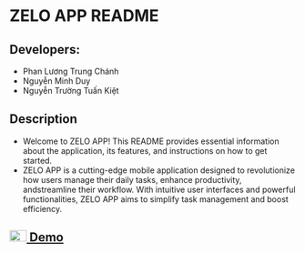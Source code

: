 # ZELO APP README

## Developers:

- Phan Lương Trung Chánh
- Nguyễn Minh Duy
- Nguyễn Trường Tuấn Kiệt

## Description

- Welcome to ZELO APP! This README provides essential information about the application, its features, and instructions on how to get started.
- ZELO APP is a cutting-edge mobile application designed to revolutionize how users manage their daily tasks, enhance productivity, andstreamline their workflow. With intuitive user interfaces and powerful functionalities, ZELO APP aims to simplify task management and boost efficiency.
## <a href="https://www.youtube.com/watch?v=kCj-w_LP-O0">  <img src="https://upload.wikimedia.org/wikipedia/commons/4/42/YouTube_icon_%282013-2017%29.png" alt="YouTube" width="30" height="20"> Demo</a>
